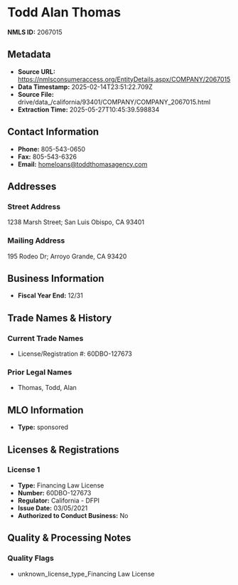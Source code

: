 # Todd Alan Thomas

**NMLS ID:** 2067015

## Metadata
- **Source URL:** https://nmlsconsumeraccess.org/EntityDetails.aspx/COMPANY/2067015
- **Data Timestamp:** 2025-02-14T23:51:22.709Z
- **Source File:** drive/data_/california/93401/COMPANY/COMPANY_2067015.html
- **Extraction Time:** 2025-05-27T10:45:39.598834

## Contact Information
- **Phone:** 805-543-0650
- **Fax:** 805-543-6326
- **Email:** homeloans@toddthomasagency.com

## Addresses
### Street Address
1238 Marsh Street; San Luis Obispo, CA 93401

### Mailing Address
195 Rodeo Dr; Arroyo Grande, CA 93420

## Business Information
- **Fiscal Year End:** 12/31

## Trade Names & History
### Current Trade Names
- License/Registration #: 60DBO-127673

### Prior Legal Names
- Thomas, Todd, Alan

## MLO Information
- **Type:** sponsored

## Licenses & Registrations

### License 1
- **Type:** Financing Law License
- **Number:** 60DBO-127673
- **Regulator:** California - DFPI
- **Issue Date:** 03/05/2021
- **Authorized to Conduct Business:** No

## Quality & Processing Notes
### Quality Flags
- unknown_license_type_Financing Law License
